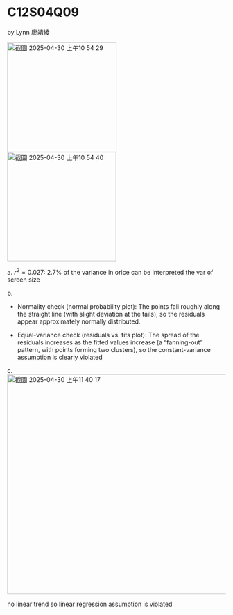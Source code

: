 # C12S04Q09
by Lynn 廖靖綾


<img width="252" alt="截圖 2025-04-30 上午10 54 29" src="https://github.com/user-attachments/assets/410e580f-667a-4ab3-9646-539b667c9284" />
<img width="251" alt="截圖 2025-04-30 上午10 54 40" src="https://github.com/user-attachments/assets/2b1e097a-d4fe-4817-b360-f20f12be31d3" />

a. 
$r^2=0.027$: 2.7% of the variance in orice can be interpreted the var of screen size

b. 
- Normality check (normal probability plot): The points fall roughly along the straight line (with slight deviation at the tails), so the residuals appear approximately normally distributed.

- Equal-variance check (residuals vs. fits plot): The spread of the residuals increases as the fitted values increase (a “fanning-out” pattern, with points forming two clusters), so the constant-variance assumption is clearly violated

c.
<img width="506" alt="截圖 2025-04-30 上午11 40 17" src="https://github.com/user-attachments/assets/61758c58-89d9-4427-a375-146610651021" />

no linear trend so linear regression assumption is violated

